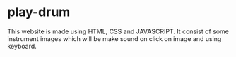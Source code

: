 # play-drum
This website is made using HTML, CSS and JAVASCRIPT. It consist of some instrument images which will be make sound on click on image and using keyboard. 
